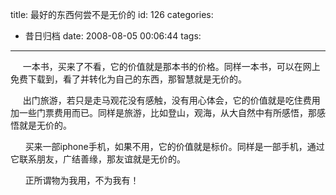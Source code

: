 title: 最好的东西何尝不是无价的
id: 126
categories:
  - 昔日归档
date: 2008-08-05 00:06:44
tags:
---

     一本书，买来了不看，它的价值就是那本书的价格。同样一本书，可以在网上免费下载到，看了并转化为自己的东西，那智慧就是无价的。<!--more-->

     出门旅游，若只是走马观花没有感触，没有用心体会，它的价值就是吃住费用加一些门票费用而已。同样是旅游，比如登山，观海，从大自然中有所感悟，那感悟就是无价的。

      买来一部iphone手机，如果不用，它的价值就是标价。同样是一部手机，通过它联系朋友，广结善缘，那友谊就是无价的。

      正所谓物为我用，不为我有！
